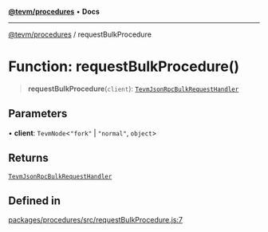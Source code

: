 [**@tevm/procedures**](../README.md) • **Docs**

***

[@tevm/procedures](../globals.md) / requestBulkProcedure

# Function: requestBulkProcedure()

> **requestBulkProcedure**(`client`): [`TevmJsonRpcBulkRequestHandler`](../type-aliases/TevmJsonRpcBulkRequestHandler.md)

## Parameters

• **client**: `TevmNode`\<`"fork"` \| `"normal"`, `object`\>

## Returns

[`TevmJsonRpcBulkRequestHandler`](../type-aliases/TevmJsonRpcBulkRequestHandler.md)

## Defined in

[packages/procedures/src/requestBulkProcedure.js:7](https://github.com/evmts/tevm-monorepo/blob/main/packages/procedures/src/requestBulkProcedure.js#L7)
